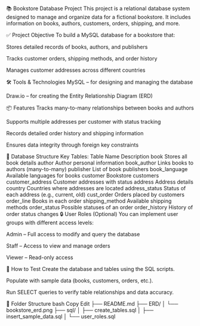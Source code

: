 📚 Bookstore Database Project
This project is a relational database system designed to manage and organize data for a fictional bookstore. It includes information on books, authors, customers, orders, shipping, and more.

✅ Project Objective
To build a MySQL database for a bookstore that:

Stores detailed records of books, authors, and publishers

Tracks customer orders, shipping methods, and order history

Manages customer addresses across different countries

🛠 Tools & Technologies
MySQL – for designing and managing the database

Draw.io – for creating the Entity Relationship Diagram (ERD)

📦 Features
Tracks many-to-many relationships between books and authors

Supports multiple addresses per customer with status tracking

Records detailed order history and shipping information

Ensures data integrity through foreign key constraints

📂 Database Structure
Key Tables:
Table Name	Description
book	Stores all book details
author	Author personal information
book_author	Links books to authors (many-to-many)
publisher	List of book publishers
book_language	Available languages for books
customer	Bookstore customers
customer_address	Customer addresses with status
address	Address details
country	Countries where addresses are located
address_status	Status of each address (e.g., current, old)
cust_order	Orders placed by customers
order_line	Books in each order
shipping_method	Available shipping methods
order_status	Possible statuses of an order
order_history	History of order status changes
🔒 User Roles (Optional)
You can implement user groups with different access levels:

Admin – Full access to modify and query the database

Staff – Access to view and manage orders

Viewer – Read-only access

🧪 How to Test
Create the database and tables using the SQL scripts.

Populate with sample data (books, customers, orders, etc.).

Run SELECT queries to verify table relationships and data accuracy.

📁 Folder Structure
bash
Copy
Edit
├── README.md
├── ERD/
│   └── bookstore_erd.png
├── sql/
│   ├── create_tables.sql
│   ├── insert_sample_data.sql
│   └── user_roles.sql
